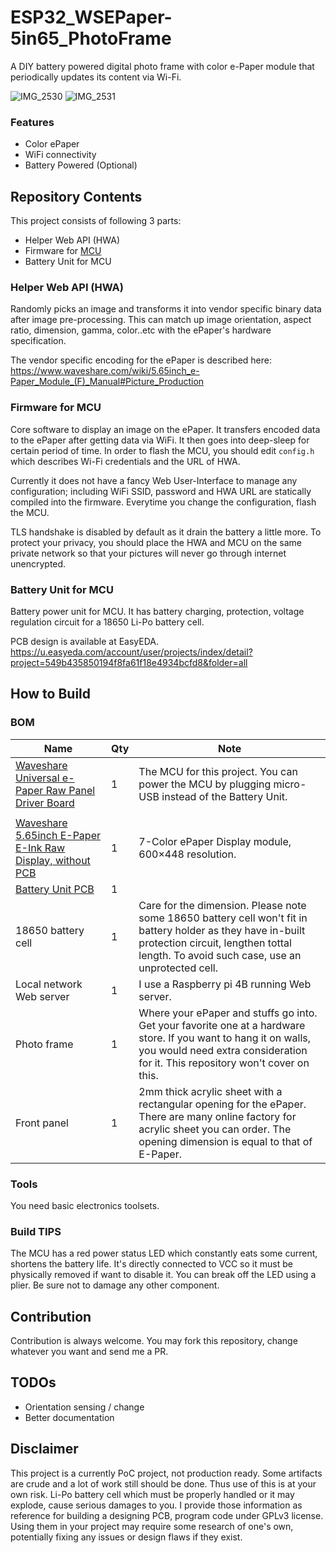 ESP32_WSEPaper-5in65_PhotoFrame
====

A DIY battery powered digital photo frame with color e-Paper module that periodically updates its content via Wi-Fi.

![IMG_2530](https://user-images.githubusercontent.com/4987502/204963890-58a7cb1a-2834-4fc9-9ddb-c6e171e2e052.jpg)
![IMG_2531](https://user-images.githubusercontent.com/4987502/204963906-abf82610-83c6-45b9-9d1e-babef5a6ed39.jpg)


### Features

- Color ePaper
- WiFi connectivity
- Battery Powered (Optional)

## Repository Contents

This project consists of following 3 parts:

- Helper Web API (HWA)
- Firmware for [MCU](https://www.waveshare.com/e-paper-esp32-driver-board.htm)
- Battery Unit for MCU

### Helper Web API (HWA)

Randomly picks an image and transforms it into vendor specific binary data after image pre-processing. This can match up image orientation, aspect ratio, dimension, gamma, color..etc with the ePaper's hardware specification.

The vendor specific encoding for the ePaper is described here:
https://www.waveshare.com/wiki/5.65inch_e-Paper_Module_(F)_Manual#Picture_Production

### Firmware for MCU

Core software to display an image on the ePaper. It transfers encoded data to the ePaper after getting data via WiFi. It then goes into deep-sleep for certain period of time.
In order to flash the MCU, you should edit `config.h` which describes Wi-Fi credentials and the URL of HWA.

Currently it does not have a fancy Web User-Interface to manage any configuration; including WiFi SSID, password and HWA URL are statically compiled into the firmware. Everytime you change the configuration, flash the MCU. 

TLS handshake is disabled by default as it drain the battery a little more. To protect your privacy, you should place the HWA and MCU on the same private network so that your pictures will never go through internet unencrypted.

### Battery Unit for MCU

Battery power unit for MCU. It has battery charging, protection, voltage regulation circuit for a 18650 Li-Po battery cell.

PCB design is available at EasyEDA. 
https://u.easyeda.com/account/user/projects/index/detail?project=549b435850194f8fa61f18e4934bcfd8&folder=all

## How to Build

### BOM

| Name                                                                                                                             | Qty | Note                                                                                                                                                                                        |
|----------------------------------------------------------------------------------------------------------------------------------|-----|---------------------------------------------------------------------------------------------------------------------------------------------------------------------------------------------|
| [Waveshare Universal e-Paper Raw Panel Driver Board](https://www.waveshare.com/e-paper-esp32-driver-board.htm)                   | 1   | The MCU for this project. You can power the MCU by plugging micro-USB instead of the Battery Unit.
                                                                                                                                                                 |
| [Waveshare 5.65inch E-Paper E-Ink Raw Display, without PCB](https://www.waveshare.com/product/displays/5.65inch-e-paper-f.htm)   | 1   | 7-Color ePaper Display module, 600×448 resolution.                                                                                                                                          |
| [Battery Unit PCB](https://u.easyeda.com/account/user/projects/index/detail?project=549b435850194f8fa61f18e4934bcfd8&folder=all) | 1   |                                                                                                                                                                                             |
| 18650 battery cell                                                                                                               | 1   | Care for the dimension. Please note some 18650 battery cell won't fit in battery holder as they have in-built protection circuit, lengthen tottal length. To avoid such case, use an unprotected cell.                                                                                                                     |
| Local network Web server                                                                                                         | 1   | I use a Raspberry pi 4B running Web server.                                                                                                                                 |
| Photo frame                                                                                                                      | 1   | Where your ePaper and stuffs go into. Get your favorite one at a hardware store. If you want to hang it on walls, you would need extra consideration for it. This repository won't cover on this.                               |
| Front panel                                                                                                                      | 1   | 2mm thick acrylic sheet with a rectangular opening for the ePaper. There are many online factory for acrylic sheet you can order. The opening dimension is equal to that of E-Paper. |
 
### Tools 

You need basic electronics toolsets.

### Build TIPS

The MCU has a red power status LED which constantly eats some current, shortens the battery life. It's directly connected to VCC so it must be physically removed if want to disable it. You can break off the LED using a plier. Be sure not to damage any other component.

## Contribution

Contribution is always welcome. You may fork this repository, change whatever you want and send me a PR.

## TODOs

- Orientation sensing / change
- Better documentation

## Disclaimer

This project is a currently PoC project, not production ready. Some artifacts are crude and a lot of work still should be done. Thus use of this is at your own risk. 
Li-Po battery cell which must be properly handled or it may explode, cause serious damages to you. 
I provide those information as reference for building a designing PCB, program code under GPLv3 license. Using them in your project may require some research of one's own, potentially fixing any issues or design flaws if they exist.

